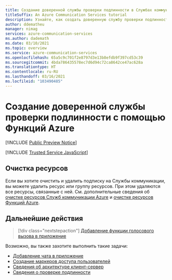 ```yaml
---
title: Создание доверенной службы проверки подлинности в Службах коммуникации Azure с помощью Функций Azure
titleSuffix: An Azure Communication Services tutorial
description: Узнайте, как создать доверенную службу проверки подлинности для Служб коммуникации с помощью Функций Azure.
author: ddematheu
manager: nimag
services: azure-communication-services
ms.author: dademath
ms.date: 03/10/2021
ms.topic: overview
ms.service: azure-communication-services
ms.openlocfilehash: 65a5c9c701f2e8797d3e13b8efdb9f397cd53c39
ms.sourcegitcommit: 4bda786435578ec7d6d94c72ca8642ce47ac628a
ms.translationtype: HT
ms.contentlocale: ru-RU
ms.lasthandoff: 03/16/2021
ms.locfileid: "103490485"
---
```

# <a name="build-a-trusted-authentication-service-using-azure-functions"></a>Создание доверенной службы проверки подлинности с помощью Функций Azure

[!INCLUDE [Public Preview Notice](../includes/public-preview-include.md)]


[!INCLUDE [Trusted Service JavaScript](./includes/trusted-service-js.md)]

## <a name="clean-up-resources"></a>Очистка ресурсов

Если вы хотите очистить и удалить подписку на Службы коммуникации, вы можете удалить ресурс или группу ресурсов. При этом удаляются все ресурсы, связанные с ней. См. дополнительные сведения об [очистке ресурсов Служб коммуникации Azure](../quickstarts/create-communication-resource.md#clean-up-resources) и [очистке ресурсов Функций Azure](../../azure-functions/create-first-function-vs-code-csharp.md#clean-up-resources).

## <a name="next-steps"></a>Дальнейшие действия

> [!div class="nextstepaction"]
> [Добавление функции голосового вызова в приложение](../quickstarts/voice-video-calling/getting-started-with-calling.md)

Возможно, вы также захотите выполнить такие задачи:

- [Добавление чата в приложение](../quickstarts/chat/get-started.md)
- [Создание маркеров доступа пользователей](../quickstarts/access-tokens.md)
- [Сведения об архитектуре клиент-сервер](../concepts/client-and-server-architecture.md)
- [Сведения о проверке подлинности](../concepts/authentication.md)
